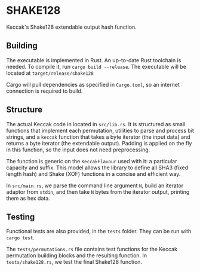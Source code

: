 # SHAKE128

Keccak's Shake128 extendable output hash function.

## Building

The executable is implemented in Rust. An up-to-date Rust toolchain is needed. To compile it, run `cargo build --release`. The executable will be located at `target/release/shake128`

Cargo will pull dependencies as specified in `Cargo.toml`, so an internet connection is required to build.

## Structure

The actual Keccak code in located in `src/lib.rs`. It is structured as small functions that implement each permutation, utilities to parse and process bit strings, and a `keccak` function that takes a byte iterator (the input data) and returns a byte iterator (the extendable output). Padding is applied on the fly in this function, so the input does not need preprocessing.

The function is generic on the `KeccakFlavour` used with it: a particular capacity and suffix. This model allows the library to define all SHA3 (fixed length hash) and Shake (XOF) functions in a concise and efficient way.

In `src/main.rs`, we parse the command line argument `N`, build an iterator adaptor from `stdin`, and then take `N` bytes from the iterator output, printing them as hex data.

## Testing

Functional tests are also provided, in the `tests` folder. They can be run with `cargo test`.

The `tests/permutations.rs` file contains test functions for the Keccak permutation building blocks and the resulting function. In `tests/shake128.rs`, we test the final Shake128 function.
